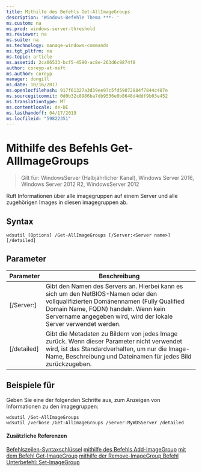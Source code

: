 ```yaml
---
title: Mithilfe des Befehls Get-AllImageGroups
description: 'Windows-Befehle Thema ***- '
ms.custom: na
ms.prod: windows-server-threshold
ms.reviewer: na
ms.suite: na
ms.technology: manage-windows-commands
ms.tgt_pltfrm: na
ms.topic: article
ms.assetid: 2ca06533-bcf5-4590-ac8e-263d6c9874f8
author: coreyp-at-msft
ms.author: coreyp
manager: dongill
ms.date: 10/16/2017
ms.openlocfilehash: 917f61327a3d39ee97c5fd59072884f7844c487e
ms.sourcegitcommit: 0d0b32c8986ba7db9536e0b8648d4ddf9b03e452
ms.translationtype: MT
ms.contentlocale: de-DE
ms.lasthandoff: 04/17/2019
ms.locfileid: "59822351"
---
```

# <a name="using-the-get-allimagegroups-command"></a>Mithilfe des Befehls Get-AllImageGroups

>Gilt für: WindowsServer (Halbjährlicher Kanal), Windows Server 2016, Windows Server 2012 R2, WindowsServer 2012

Ruft Informationen über alle imagegruppen auf einem Server und alle zugehörigen Images in diesen imagegruppen ab.
## <a name="syntax"></a>Syntax
```
wdsutil [Options] /Get-AllImageGroups [/Server:<Server name>] [/detailed]
```
## <a name="parameters"></a>Parameter
|Parameter|Beschreibung|
|-------|--------|
|[/Server:<Server name>]|Gibt den Namen des Servers an. Hierbei kann es sich um den NetBIOS-Namen oder den vollqualifizierten Domänennamen (Fully Qualified Domain Name, FQDN) handeln. Wenn kein Servername angegeben wird, wird der lokale Server verwendet werden.|
|[/detailed]|Gibt die Metadaten zu Bildern von jedes Image zurück. Wenn dieser Parameter nicht verwendet wird, ist das Standardverhalten, um nur die Image-Name, Beschreibung und Dateinamen für jedes Bild zurückzugeben.|
## <a name="BKMK_examples"></a>Beispiele für
Geben Sie eine der folgenden Schritte aus, zum Anzeigen von Informationen zu den imagegruppen:
```
wdsutil /Get-AllImageGroups
wdsutil /verbose /Get-AllImageGroups /Server:MyWDSServer /detailed
```
#### <a name="additional-references"></a>Zusätzliche Referenzen
[Befehlszeilen-Syntaxschlüssel](command-line-syntax-key.md)
[mithilfe des Befehls Add-ImageGroup](using-the-add-imagegroup-command.md)
[mit dem Befehl Get-ImageGroup](using-the-get-imagegroup-command.md)
[mithilfe der Remove-ImageGroup Befehl](using-the-remove-imagegroup-command.md)
[Unterbefehl: Set-ImageGroup](subcommand-set-imagegroup.md)
